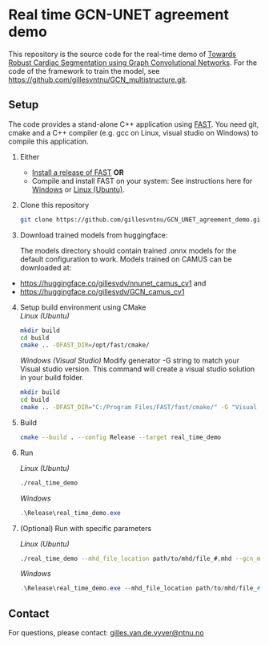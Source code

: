 Real time GCN-UNET agreement demo
==================================

This repository is the source code for the real-time demo of
[Towards Robust Cardiac Segmentation using Graph Convolutional Networks](https://arxiv.org/abs/1911.04429).
For the code of the framework to train the model, see https://github.com/gillesvntnu/GCN_multistructure.git.

Setup
----------------------------------
The code provides a stand-alone C++ application using [FAST](https://github.com/smistad/FAST).
You need git, cmake and a C++ compiler (e.g. gcc on Linux, visual studio on Windows) to compile this application.

1. Either
   - [Install a release of FAST](https://fast.eriksmistad.no/install.html) **OR**
   - Compile and install FAST on your system: See instructions here for [Windows](https://fast.eriksmistad.no/building-on-windows.html) or [Linux (Ubuntu)](https://fast.eriksmistad.no/install-ubuntu-linux.html).
2. Clone this repository
   ```bash
   git clone https://github.com/gillesvntnu/GCN_UNET_agreement_demo.git
   ```
3. Download trained models from huggingface:

   The models directory should contain trained .onnx models for the default configuration to work.
Models trained on CAMUS can be downloaded at:

- https://huggingface.co/gillesvdv/nnunet_camus_cv1
and
- https://huggingface.co/gillesvdv/GCN_camus_cv1
4. Setup build environment using CMake  
   *Linux (Ubuntu)*
   ```bash
   mkdir build
   cd build
   cmake .. -DFAST_DIR=/opt/fast/cmake/
   ``` 
   *Windows (Visual Studio)*
   Modify generator -G string to match your Visual studio version. This command will create a visual studio solution in your build folder.
   ```bash
   mkdir build
   cd build
   cmake .. -DFAST_DIR="C:/Program Files/FAST/fast/cmake/" -G "Visual Studio 16 2019" -A x64
   ```
5. Build
   ```bash
   cmake --build . --config Release --target real_time_demo
   ```
6. Run

   *Linux (Ubuntu)*
   ```bash
   ./real_time_demo
   ```
   *Windows*
   ```powershell
   .\Release\real_time_demo.exe
   ```
7. (Optional) Run with specific parameters

    *Linux (Ubuntu)*
    ```bash
    ./real_time_demo --mhd_file_location path/to/mhd/file_#.mhd --gcn_model_loc path/to/gcn/model.onnx --unet_model_loc path/to/unet/model.onnx
    ```
    *Windows*
    ```powershell
    .\Release\real_time_demo.exe --mhd_file_location path/to/mhd/file_#.mhd --gcn_model_loc path/to/gcn/model.onnx --unet_model_loc path/to/unet/model.onnx
    ```

## Contact
For questions, please contact:
[gilles.van.de.vyver@ntnu.no](mailto:gilles.van.de.vyver@ntnu.no)